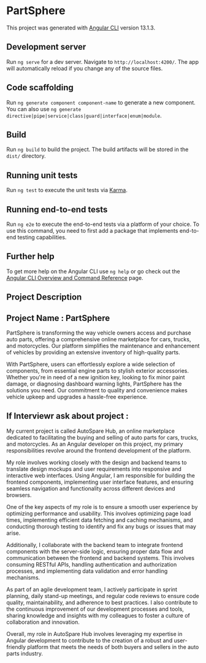 # PartSphere
This project was generated with [Angular CLI](https://github.com/angular/angular-cli) version 13.1.3.

## Development server

Run `ng serve` for a dev server. Navigate to `http://localhost:4200/`. The app will automatically reload if you change any of the source files.

## Code scaffolding

Run `ng generate component component-name` to generate a new component. You can also use `ng generate directive|pipe|service|class|guard|interface|enum|module`.

## Build

Run `ng build` to build the project. The build artifacts will be stored in the `dist/` directory.

## Running unit tests

Run `ng test` to execute the unit tests via [Karma](https://karma-runner.github.io).

## Running end-to-end tests

Run `ng e2e` to execute the end-to-end tests via a platform of your choice. To use this command, you need to first add a package that implements end-to-end testing capabilities.

## Further help

To get more help on the Angular CLI use `ng help` or go check out the [Angular CLI Overview and Command Reference](https://angular.io/cli) page.

## Project Description
## Project Name : PartSphere
PartSphere is transforming the way vehicle owners access and purchase auto parts, offering a comprehensive online marketplace for cars, trucks, and motorcycles. Our platform simplifies the maintenance and enhancement of vehicles by providing an extensive inventory of high-quality parts.

With PartSphere, users can effortlessly explore a wide selection of components, from essential engine parts to stylish exterior accessories. Whether you're in need of a new ignition key, looking to fix minor paint damage, or diagnosing dashboard warning lights, PartSphere has the solutions you need. Our commitment to quality and convenience makes vehicle upkeep and upgrades a hassle-free experience.

## If Interviewr ask about project : 

My current project is called AutoSpare Hub, an online marketplace dedicated to facilitating the buying and selling of auto parts for cars, trucks, and motorcycles. As an Angular developer on this project, my primary responsibilities revolve around the frontend development of the platform.

My role involves working closely with the design and backend teams to translate design mockups and user requirements into responsive and interactive web interfaces. Using Angular, I am responsible for building the frontend components, implementing user interface features, and ensuring seamless navigation and functionality across different devices and browsers.

One of the key aspects of my role is to ensure a smooth user experience by optimizing performance and usability. This involves optimizing page load times, implementing efficient data fetching and caching mechanisms, and conducting thorough testing to identify and fix any bugs or issues that may arise.

Additionally, I collaborate with the backend team to integrate frontend components with the server-side logic, ensuring proper data flow and communication between the frontend and backend systems. This involves consuming RESTful APIs, handling authentication and authorization processes, and implementing data validation and error handling mechanisms.

As part of an agile development team, I actively participate in sprint planning, daily stand-up meetings, and regular code reviews to ensure code quality, maintainability, and adherence to best practices. I also contribute to the continuous improvement of our development processes and tools, sharing knowledge and insights with my colleagues to foster a culture of collaboration and innovation.

Overall, my role in AutoSpare Hub involves leveraging my expertise in Angular development to contribute to the creation of a robust and user-friendly platform that meets the needs of both buyers and sellers in the auto parts industry.
 
 

